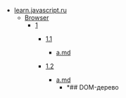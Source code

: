 - <a href = "E:\Node_projects\Node_Way\Education\IlKan\_arh\learn.javascript.ru\cat.learn.javascript.ru\dir.learn.javascript.ru.md">learn.javascript.ru</a>
    - <a href = "E:\Node_projects\Node_Way\Education\IlKan\_arh\learn.javascript.ru\Browser\cat.Browser\dir.Browser.md">Browser</a>
        - <a href = "E:\Node_projects\Node_Way\Education\IlKan\_arh\learn.javascript.ru\Browser\1\cat.1\dir.1.md">1</a>
            - <a href = "E:\Node_projects\Node_Way\Education\IlKan\_arh\learn.javascript.ru\Browser\1\1.1\cat.1.1\dir.1.1.md">1.1</a>
                - <a href = "E:\Node_projects\Node_Way\Education\IlKan\_arh\learn.javascript.ru\Browser\1\1.1\a.md">a.md</a>
            
            - <a href = "E:\Node_projects\Node_Way\Education\IlKan\_arh\learn.javascript.ru\Browser\1\1.2\cat.1.2\dir.1.2.md">1.2</a>
                - <a href = "E:\Node_projects\Node_Way\Education\IlKan\_arh\learn.javascript.ru\Browser\1\1.2\a.md">a.md</a>
                    - *## DOM-дерево
            
        
    
